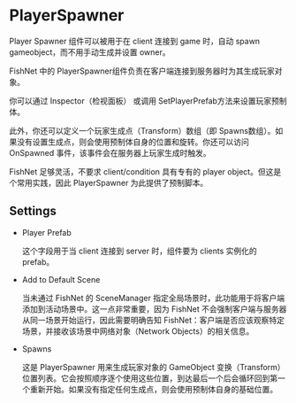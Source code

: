 # PlayerSpawner

Player Spawner 组件可以被用于在 client 连接到 game 时，自动 spawn gameobject，而不用手动生成并设置 owner。

FishNet 中的 ​​PlayerSpawner​​ 组件负责在客户端连接到服务器时为其生成玩家对象。

你可以通过 ​​Inspector（检视面板）​​ 或调用 ​​SetPlayerPrefab​​ 方法来设置玩家预制体。

此外，你还可以定义一个玩家生成点（Transform）数组（即 ​​Spawns​​ 数组）。如果没有设置生成点，则会使用预制体自身的位置和旋转。你还可以访问 ​​OnSpawned​​ 事件，该事件会在服务器上玩家生成时触发。

FishNet 足够灵活，不要求 client/condition 具有专有的 player object。但这是个常用实践，因此 PlayerSpawner 为此提供了预制脚本。

## Settings

- Player Prefab

  这个字段用于当 client 连接到 server 时，组件要为 clients 实例化的 prefab。

- Add to Default Scene

  当未通过 FishNet 的 SceneManager 指定全局场景时，此功能用于将客户端添加到活动场景中。这一点非常重要，因为 FishNet 不会强制客户端与服务器从同一场景开始运行，因此需要明确告知 FishNet：客户端是否应该观察特定场景，并接收该场景中网络对象（Network Objects）的相关信息。

- Spawns

  这是 PlayerSpawner 用来生成玩家对象的 GameObject 变换（Transform）位置列表。它会按照顺序逐个使用这些位置，到达最后一个后会循环回到第一个重新开始。如果没有指定任何生成点，则会使用预制体自身的基础位置。

